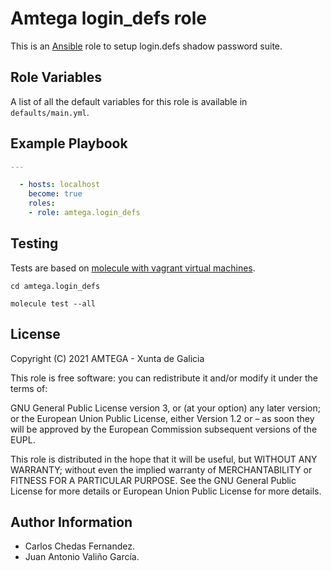 # Amtega login_defs role

This is an [Ansible](http://www.ansible.com) role to setup login.defs shadow password suite.

## Role Variables

A list of all the default variables for this role is available in `defaults/main.yml`.

## Example Playbook

```yaml
---

  - hosts: localhost
    become: true
    roles:
    - role: amtega.login_defs
```

## Testing

Tests are based on [molecule with vagrant virtual machines](https://molecule.readthedocs.io/en/latest/installation.html).

```shell
cd amtega.login_defs

molecule test --all
```

## License

Copyright (C) 2021 AMTEGA - Xunta de Galicia

This role is free software: you can redistribute it and/or modify it under the terms of:

GNU General Public License version 3, or (at your option) any later version; or the European Union Public License, either Version 1.2 or – as soon they will be approved by the European Commission ­subsequent versions of the EUPL.

This role is distributed in the hope that it will be useful, but WITHOUT ANY WARRANTY; without even the implied warranty of MERCHANTABILITY or FITNESS FOR A PARTICULAR PURPOSE.  See the GNU General Public License for more details or European Union Public License for more details.

## Author Information

- Carlos Chedas Fernandez.
- Juan Antonio Valiño García.
